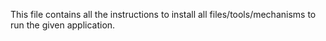 This file contains all the instructions to install all files/tools/mechanisms to run the given application.
